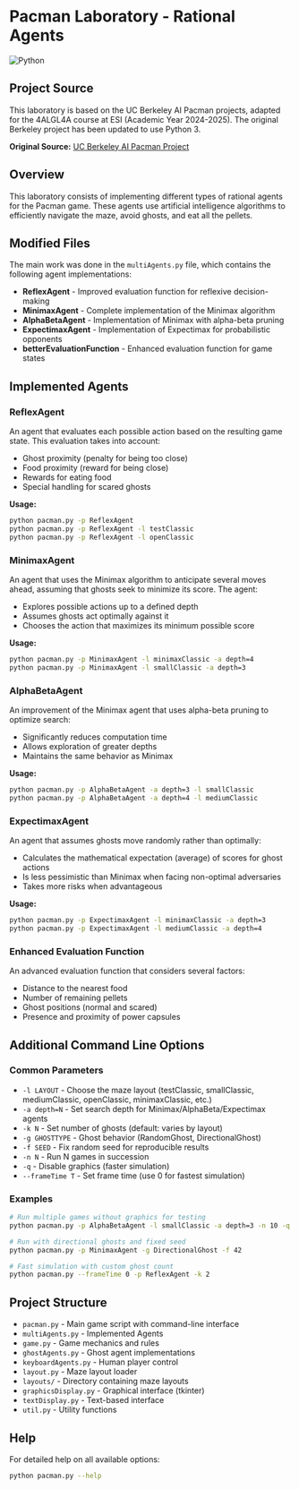 # Pacman Laboratory - Rational Agents

![Python](https://img.shields.io/badge/Python-AI_Algorithms-3776AB?style=for-the-badge&logo=python&logoColor=white)

## Project Source

This laboratory is based on the UC Berkeley AI Pacman projects, adapted for the 4ALGL4A course at ESI (Academic Year 2024-2025). The original Berkeley project has been updated to use Python 3.

**Original Source:** [UC Berkeley AI Pacman Project](https://ai.berkeley.edu/multiagent.html)

## Overview

This laboratory consists of implementing different types of rational agents for the Pacman game. These agents use artificial intelligence algorithms to efficiently navigate the maze, avoid ghosts, and eat all the pellets.

## Modified Files

The main work was done in the `multiAgents.py` file, which contains the following agent implementations:

- **ReflexAgent** - Improved evaluation function for reflexive decision-making
- **MinimaxAgent** - Complete implementation of the Minimax algorithm
- **AlphaBetaAgent** - Implementation of Minimax with alpha-beta pruning
- **ExpectimaxAgent** - Implementation of Expectimax for probabilistic opponents
- **betterEvaluationFunction** - Enhanced evaluation function for game states

## Implemented Agents

### ReflexAgent
An agent that evaluates each possible action based on the resulting game state. This evaluation takes into account:
- Ghost proximity (penalty for being too close)
- Food proximity (reward for being close)
- Rewards for eating food
- Special handling for scared ghosts

**Usage:**
```bash
python pacman.py -p ReflexAgent
python pacman.py -p ReflexAgent -l testClassic
python pacman.py -p ReflexAgent -l openClassic
```

### MinimaxAgent
An agent that uses the Minimax algorithm to anticipate several moves ahead, assuming that ghosts seek to minimize its score. The agent:
- Explores possible actions up to a defined depth
- Assumes ghosts act optimally against it
- Chooses the action that maximizes its minimum possible score

**Usage:**
```bash
python pacman.py -p MinimaxAgent -l minimaxClassic -a depth=4
python pacman.py -p MinimaxAgent -l smallClassic -a depth=3
```

### AlphaBetaAgent
An improvement of the Minimax agent that uses alpha-beta pruning to optimize search:
- Significantly reduces computation time
- Allows exploration of greater depths
- Maintains the same behavior as Minimax

**Usage:**
```bash
python pacman.py -p AlphaBetaAgent -a depth=3 -l smallClassic
python pacman.py -p AlphaBetaAgent -a depth=4 -l mediumClassic
```

### ExpectimaxAgent
An agent that assumes ghosts move randomly rather than optimally:
- Calculates the mathematical expectation (average) of scores for ghost actions
- Is less pessimistic than Minimax when facing non-optimal adversaries
- Takes more risks when advantageous

**Usage:**
```bash
python pacman.py -p ExpectimaxAgent -l minimaxClassic -a depth=3
python pacman.py -p ExpectimaxAgent -l mediumClassic -a depth=4
```

### Enhanced Evaluation Function
An advanced evaluation function that considers several factors:
- Distance to the nearest food
- Number of remaining pellets
- Ghost positions (normal and scared)
- Presence and proximity of power capsules

## Additional Command Line Options

### Common Parameters
- `-l LAYOUT` - Choose the maze layout (testClassic, smallClassic, mediumClassic, openClassic, minimaxClassic, etc.)
- `-a depth=N` - Set search depth for Minimax/AlphaBeta/Expectimax agents
- `-k N` - Set number of ghosts (default: varies by layout)
- `-g GHOSTTYPE` - Ghost behavior (RandomGhost, DirectionalGhost)
- `-f SEED` - Fix random seed for reproducible results
- `-n N` - Run N games in succession
- `-q` - Disable graphics (faster simulation)
- `--frameTime T` - Set frame time (use 0 for fastest simulation)

### Examples
```bash
# Run multiple games without graphics for testing
python pacman.py -p AlphaBetaAgent -l smallClassic -a depth=3 -n 10 -q

# Run with directional ghosts and fixed seed
python pacman.py -p MinimaxAgent -g DirectionalGhost -f 42

# Fast simulation with custom ghost count
python pacman.py --frameTime 0 -p ReflexAgent -k 2
```

## Project Structure

- `pacman.py` - Main game script with command-line interface
- `multiAgents.py` - Implemented Agents
- `game.py` - Game mechanics and rules
- `ghostAgents.py` - Ghost agent implementations
- `keyboardAgents.py` - Human player control
- `layout.py` - Maze layout loader
- `layouts/` - Directory containing maze layouts
- `graphicsDisplay.py` - Graphical interface (tkinter)
- `textDisplay.py` - Text-based interface
- `util.py` - Utility functions

## Help

For detailed help on all available options:
```bash
python pacman.py --help
```
